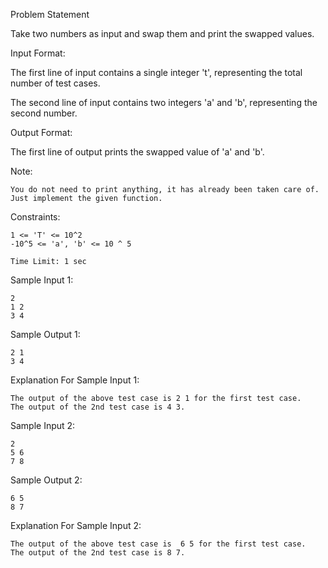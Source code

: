 Problem Statement

Take two numbers as input and swap them and print the swapped values.

Input Format:

The first line of input contains a single integer 't', representing the total number of test cases.

The second line of input contains two integers 'a' and 'b', representing the second number. 

Output Format:

The first line of output prints the swapped value of 'a' and 'b'.

Note:

    You do not need to print anything, it has already been taken care of. Just implement the given function.

Constraints:

    1 <= 'T' <= 10^2
    -10^5 <= 'a', 'b' <= 10 ^ 5

    Time Limit: 1 sec

Sample Input 1:

    2
    1 2 
    3 4

Sample Output 1:

    2 1
    3 4

Explanation For Sample Input 1:

    The output of the above test case is 2 1 for the first test case.
    The output of the 2nd test case is 4 3.

Sample Input 2:

    2
    5 6
    7 8

Sample Output 2:

    6 5
    8 7

Explanation For Sample Input 2:

    The output of the above test case is  6 5 for the first test case.
    The output of the 2nd test case is 8 7.